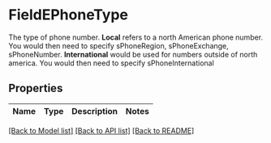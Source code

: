 # FieldEPhoneType

The type of phone number.  **Local** refers to a north American phone number. You would then need to specify sPhoneRegion, sPhoneExchange, sPhoneNumber. **International** would be used for numbers outside of north america. You would then need to specify sPhoneInternational

## Properties

Name | Type | Description | Notes
------------ | ------------- | ------------- | -------------

[[Back to Model list]](../README.md#documentation-for-models) [[Back to API list]](../README.md#documentation-for-api-endpoints) [[Back to README]](../README.md)


